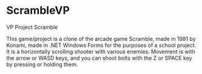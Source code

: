 # ScrambleVP
VP Project Scramble

This game/project is a clone of the arcade game Scramble, made in 1981 by Konami, made in .NET Windows Forms for the purposes of a school project. It is a horizontally scrolling shooter with various enemies. Movement is with the arrow or WASD keys, and you can shoot bolts with the Z or SPACE key by pressing or holding them. 
